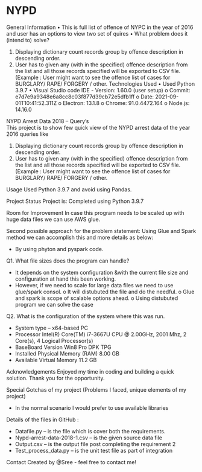# NYPD

General Information
•	This is full list of offence of NYPC in the year of 2016 and user has an options to view two set of quires 
•	What problem does it (intend to) solve?
1.	Displaying dictionary count records group by offence description in descending order. 
2.	User has to given any (with in the specified) offence description from the list and all those records specified will be exported to CSV file. (Example : User might want to see the offence list of cases for BURGLARY/ RAPE/ FORGERY / other. 
Technologies Used
•	Used Python 3.9.7
•	Visual Studio code IDE - Version: 1.60.0 (user setup)
o	Commit: e7d7e9a9348e6a8cc8c03f877d39cb72e5dfb1ff
o	Date: 2021-09-01T10:41:52.311Z
o	Electron: 13.1.8
o	Chrome: 91.0.4472.164
o	Node.js: 14.16.0

NYPD Arrest Data 2018 – Query’s  
This project is to show few quick view of the NYPD arrest data of the year 2016 queries like 
1.	Displaying dictionary count records group by offence description in descending order. 
2.	User has to given any (with in the specified) offence description from the list and all those records specified will be exported to CSV file. (Example : User might want to see the offence list of cases for BURGLARY/ RAPE/ FORGERY / other. 

Usage
Used Python 3.9.7 and avoid using Pandas. 

Project Status
Project is:  Completed using Python 3.9.7

Room for Improvement
In case this program needs to be scaled up with huge data files we can use AWS glue. 

Second possible approach for the problem statement: 
Using Glue and Spark method we can accomplish this and more details as below: 
-	By using phyton and pyspark code. 

Q1. What file sizes does the program can handle?
-	It depends on the system configuration &with the current file size and configuration at hand this been working. 
-	However, if we need to scale for large data files we need to use glue/spark consol. 
o	It will distubuted   the file and do the needful. 
o	Glue and spark is scope of scalable options ahead. 
o	Using distubuted program we can solve the case   

Q2. What is the configuration of the system where this was run.
-	System type – x64-based PC
-	Processor	Intel(R) Core(TM) i7-3667U CPU @ 2.00GHz, 2001 Mhz, 2 Core(s), 4 Logical Processor(s)
-	BaseBoard Version	Win8 Pro DPK TPG
-	Installed Physical Memory (RAM)	8.00 GB
-	Available Virtual Memory	11.2 GB 

Acknowledgements
Enjoyed my time in coding and building a quick solution. Thank you for the opportunity. 

Special Gotchas of my project (Problems I faced, unique elements of my project) 
-	In the normal scenario I would prefer to use available libraries  

Details of the files in GitHub : 
-	Datafile.py – is the file which is cover both the requirements. 
-	Nypd-arrest-data-2018-1.csv – is the given source data file 
-	Output.csv – is the output file post completing the requirement 2 
-	Test_process_data.py – is the unit test file as part of integration

Contact
Created by @Sree - feel free to contact me!





